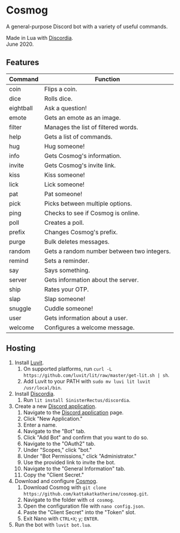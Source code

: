 # Cosmog
A general-purpose Discord bot with a variety of useful commands.

Made in Lua with [Discordia](https://github.com/SinisterRectus/Discordia/wiki).<br>
June 2020.

## Features
Command | Function
------- | --------
coin | Flips a coin.
dice | Rolls dice.
eightball | Ask a question!
emote | Gets an emote as an image.
filter | Manages the list of filtered words.
help | Gets a list of commands.
hug | Hug someone!
info | Gets Cosmog's information.
invite | Gets Cosmog's invite link.
kiss | Kiss someone!
lick | Lick someone!
pat | Pat someone!
pick | Picks between multiple options.
ping | Checks to see if Cosmog is online.
poll | Creates a poll.
prefix | Changes Cosmog's prefix.
purge | Bulk deletes messages.
random | Gets a random number between two integers.
remind | Sets a reminder.
say | Says something.
server | Gets information about the server.
ship | Rates your OTP.
slap | Slap someone!
snuggle | Cuddle someone!
user | Gets information about a user.
welcome | Configures a welcome message.

## Hosting
1. Install [Luvit](https://luvit.io/install.html).
    1. On supported platforms, run `curl -L https://github.com/luvit/lit/raw/master/get-lit.sh | sh`.
    1. Add Luvit to your PATH with `sudo mv luvi lit luvit /usr/local/bin`.
1. Install [Discordia](https://github.com/SinisterRectus/Discordia/wiki/Installing-Discordia).
    1. Run `lit install SinisterRectus/discordia`.
1. Create a new [Discord application](https://discord.com/developers/applications).
    1. Navigate to the [Discord application](https://discord.com/developers/applications) page.
    1. Click "New Application."
    1. Enter a name.
    1. Navigate to the "Bot" tab.
    1. Click "Add Bot" and confirm that you want to do so.
    1. Navigate to the "OAuth2" tab.
    1. Under "Scopes," click "bot."
    1. Under "Bot Permissions," click "Administrator."
    1. Use the provided link to invite the bot.
    1. Navigate to the "General Information" tab.
    1. Copy the "Client Secret."
1. Download and configure [Cosmog](https://github.com/kattakatkatherine/cosmog.git).
    1. Download Cosmog with `git clone https://github.com/kattakatkatherine/cosmog.git`.
    1. Navigate to the folder with `cd cosmog`.
    1. Open the configuration file with `nano config.json`.
    1. Paste the "Client Secret" into the "Token" slot.
    1. Exit Nano with `CTRL+X`; `y`; `ENTER`.
1. Run the bot with `luvit bot.lua`.
